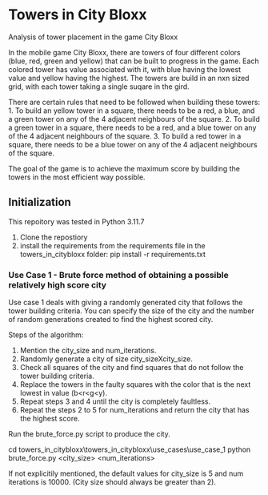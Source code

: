 # Towers in City Bloxx
Analysis of tower placement in the game City Bloxx

In the mobile game City Bloxx, there are towers of four different colors (blue, red, green and yellow) that can be built to progress in the game. Each colored tower has value associated with it, with blue having the lowest value and yellow having the highest. The towers are build in an nxn sized grid, with each tower taking a single suqare in the gird.

There are certain rules that need to be followed when building these towers:
    1. To build an yellow tower in a square, there needs to be a red, a blue, and a green tower on any of the 4 adjacent neighbours of the square.
    2. To build a green tower in a square, there needs to be a red, and a blue tower on any of the 4 adjacent neighbours of the square.
    3. To build a red tower in a square, there needs to be a blue tower on any of the 4 adjacent neighbours of the square.

 The goal of the game is to achieve the maximum score by building the towers in the most efficient way possible.

 ## Initialization
This repoitory was tested in Python 3.11.7

 1. Clone the repostiory
 2. install the requirements from the requirements file in the towers_in_citybloxx folder: pip install -r requirements.txt

 ### Use Case 1 - Brute force method of obtaining a possible relatively high score city

 Use case 1 deals with giving a randomly generated city that follows the tower building criteria. You can specify the size of the city and the number of random generations created to find the highest scored city.

 Steps of the algorithm:
 1. Mention the city_size and num_iterations.
 2. Randomly generate a city of size city_sizeXcity_size.
 3. Check all squares of the city and find squares that do not follow the tower building criteria.
 4. Replace the towers in the faulty squares with the color that is the next lowest in value (b<r<g<y).
 5. Repeat steps 3 and 4 until the city is completely faultless.
 6. Repeat the steps 2 to 5 for num_iterations and return the city that has the highest score.

Run the brute_force.py script to produce the city.

 cd towers_in_citybloxx\towers_in_citybloxx\use_cases\use_case_1
 python brute_force.py <city_size> <num_iterations>

 If not explicitily mentioned, the default values for city_size is 5 and num iterations is 10000.
 (City size should always be greater than 2).

